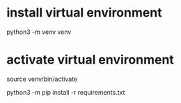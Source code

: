 # install virtual environment
python3 -m venv venv

# activate virtual environment
source venv/bin/activate


python3 -m pip install -r requirements.txt